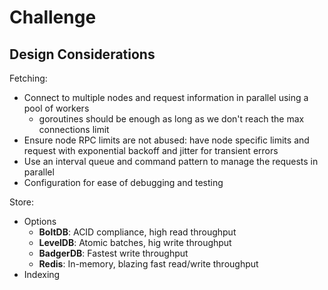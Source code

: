 # Challenge

## Design Considerations

Fetching:

- Connect to multiple nodes and request information in parallel using a pool of workers
  - goroutines should be enough as long as we don't reach the max connections limit
- Ensure node RPC limits are not abused: have node specific limits and request with exponential backoff and jitter for transient errors
- Use an interval queue and command pattern to manage the requests in parallel
- Configuration for ease of debugging and testing

Store:

- Options
  - **BoltDB**: ACID compliance, high read throughput
  - **LevelDB**: Atomic batches, hig write throughput
  - **BadgerDB**: Fastest write throughput
  - **Redis**: In-memory, blazing fast read/write throughput
- Indexing

